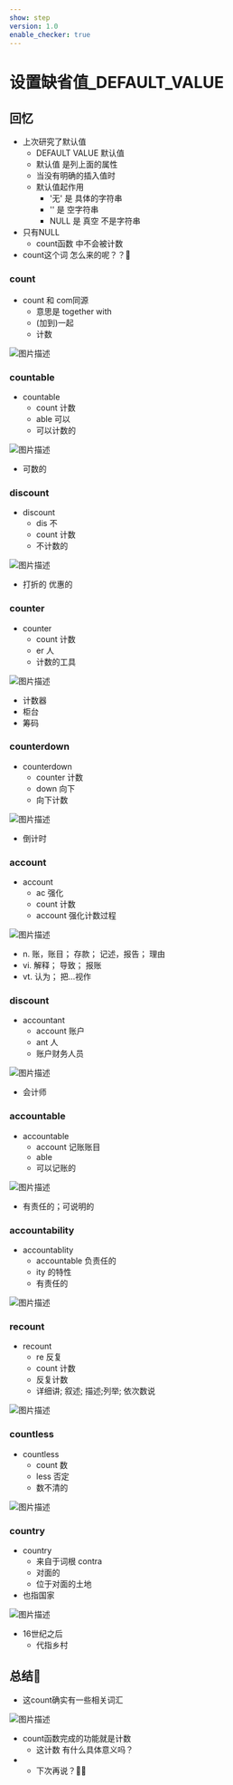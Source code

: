 ```yaml
---
show: step
version: 1.0
enable_checker: true
---
```


#  设置缺省值_DEFAULT_VALUE 

##  回忆

- 上次研究了默认值
	- DEFAULT VALUE 默认值
	- 默认值 是列上面的属性
	- 当没有明确的插入值时
	- 默认值起作用
		- '无' 是 具体的字符串
		- '' 是 空字符串
		- NULL 是 真空 不是字符串
- 只有NULL
	-	count函数 中不会被计数 
- count这个词 怎么来的呢？？🤔

### count

- count 和 com同源
	- 意思是 together with
	- (加到)一起
	- 计数

![图片描述](https://doc.shiyanlou.com/courses/uid1190679-20230818-1692364135518)


### countable

- countable
	- count 计数
	- able 可以
	- 可以计数的

![图片描述](https://doc.shiyanlou.com/courses/uid1190679-20230818-1692364534181)

- 可数的

### discount

- discount
	- dis 不
	- count 计数
	- 不计数的

![图片描述](https://doc.shiyanlou.com/courses/uid1190679-20230818-1692364625493)

- 打折的 优惠的

### counter

- counter
	- count 计数
	- er 人
	- 计数的工具

![图片描述](https://doc.shiyanlou.com/courses/uid1190679-20230818-1692364772164)

- 计数器
- 柜台
- 筹码

### counterdown

- counterdown
	- counter 计数
	- down 向下
	- 向下计数

![图片描述](https://doc.shiyanlou.com/courses/uid1190679-20230818-1692365658684)

- 倒计时

### account
- account
	- ac 强化
	- count 计数
	- account 强化计数过程

![图片描述](https://doc.shiyanlou.com/courses/uid1190679-20230818-1692364940507)

- n. 账，账目； 存款； 记述，报告； 理由
- vi. 解释； 导致； 报账
- vt. 认为； 把…视作

### discount

- accountant
	- account 账户
	- ant 人
	- 账户财务人员

![图片描述](https://doc.shiyanlou.com/courses/uid1190679-20230818-1692366528046)

- 会计师

### accountable

- accountable
	- account 记账账目
	- able
	- 可以记账的

![图片描述](https://doc.shiyanlou.com/courses/uid1190679-20230818-1692365119077)

- 有责任的；可说明的

### accountability

- accountablity
	- accountable 负责任的
	- ity 的特性 
	- 有责任的

![图片描述](https://doc.shiyanlou.com/courses/uid1190679-20230818-1692365460416)

### recount

- recount
	- re 反复
	- count 计数
	- 反复计数
	- 详细讲; 叙述; 描述;列举; 依次数说

![图片描述](https://doc.shiyanlou.com/courses/uid1190679-20230818-1692365554128)

### countless

- countless
	- count 数
	- less 否定
	- 数不清的

![图片描述](https://doc.shiyanlou.com/courses/uid1190679-20230818-1692366238373)

### country

- country
	- 来自于词根 contra
	- 对面的
	- 位于对面的土地
- 也指国家

![图片描述](https://doc.shiyanlou.com/courses/uid1190679-20230818-1692366726602)

- 16世纪之后
	- 代指乡村

## 总结🤔
- 这count确实有一些相关词汇

![图片描述](https://doc.shiyanlou.com/courses/uid1190679-20230818-1692367082340)

- count函数完成的功能就是计数
	- 这计数 有什么具体意义吗？
- - 下次再说？👋🏻